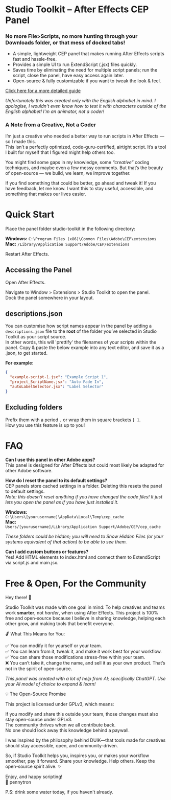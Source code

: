 # Studio Toolkit – After Effects CEP Panel
### No more File>Scripts, no more hunting through your Downloads folder, or that mess of docked tabs!

- A simple, lightweight CEP panel that makes running After Effects scripts fast and hassle-free.  
- Provides a simple UI to run ExtendScript (.jsx) files quickly. 
- Saves time by eliminating the need for multiple script panels; run the script, close the panel, have easy access again later.  
- Open-source & fully customizable if you want to tweak the look & feel.

[Click here for a more detailed guide](https://app.gitbook.com/o/R0w5mp98D3kImZbn6Nzp/s/Uyw8hFApMviGRVg5f0F2/)

_Unfortunately this was created only with the English alphabet in mind. I apologise, I wouldn't even know how to test it with characters outside of the English alphabet! I'm an animator, not a coder!_

### A Note from a Creative, Not a Coder

I’m just a creative who needed a better way to run scripts in After Effects — so I made this.  
This isn’t a perfectly optimized, code-guru-certified, airtight script. It’s a tool I built for myself that I figured might help others too.  

You might find some gaps in my knowledge, some _“creative”_ coding techniques, and maybe even a few messy comments. But that’s the beauty of open-source — we build, we learn, we improve together.

If you find something that could be better, go ahead and tweak it! If you have feedback, let me know. I want this to stay useful, accessible, and something that makes our lives easier.

# Quick Start

Place the panel folder studio-toolkit in the following directory:

  **Windows:** `C:\Program Files (x86)\Common Files\Adobe\CEP\extensions`  
  **Mac:** `/Library/Application Support/Adobe/CEP/extensions`

Restart After Effects.

## Accessing the Panel

Open After Effects.

Navigate to Window > Extensions > Studio Toolkit to open the panel.  
Dock the panel somewhere in your layout.  

## descriptions.json
You can customise how script names appear in the panel by adding a `descriptions.json` file to the **root** of the folder you’ve selected in Studio Toolkit as your script source.    
In other words, this will 'prettify' the filenames of your scripts within the panel. Copy & paste the below example into any text editor, and save it as a .json, to get started.

**For example:**  

```json
{
  "example-script-1.jsx": "Example Script 1",
  "project_ScriptName.jsx": "Auto Fade In",
  "autoLabelSelector.jsx": "Label Selector"
}
```

## Excluding folders
Prefix them with a period ` . ` or wrap them in square brackets ` [ ] `.  
How you use this feature is up to you!  

# FAQ
**Can I use this panel in other Adobe apps?**  
This panel is designed for After Effects but could most likely be adapted for other Adobe software.  

**How do I reset the panel to its default settings?**  
CEP panels store cached settings in a folder. Deleting this resets the panel to default settings.  
_Note: this doesn’t reset anything if you have changed the code files! It just lets you open the panel as if you have just installed it._

**Windows:**  
`C:\Users\[yourusername]\AppData\Local\Temp\cep_cache`  
**Mac:**  
`Users/[yourusername]/Library/Application Support/Adobe/CEP/cep_cache`

_These folders could be hidden; you will need to Show Hidden Files (or your systems equivalent of that action) to be able to see them._  

**Can I add custom buttons or features?**  
Yes! Add HTML elements to index.html and connect them to ExtendScript via script.js and main.jsx.

# Free & Open, For the Community

Hey there! 👋

Studio Toolkit was made with one goal in mind: To help creatives and teams work **smarter**, not _harder_, when using After Effects. This project is 100% free and open-source because I believe in sharing knowledge, helping each other grow, and making tools that benefit everyone.

🔓 What This Means for You:  

✅ You can modify it for yourself or your team.  
✅ You can learn from it, tweak it, and make it work best for your workflow.  
✅ You can share those modifications stress-free within your team.  
❌ You can’t take it, change the name, and sell it as your own product. That’s not in the spirit of open-source.  

_This panel was created with a lot of help from AI; specifically ChatGPT. Use your AI model of choice to expand & learn!_  

💡 The Open-Source Promise

This project is licensed under GPLv3, which means:

If you modify and share this outside your team, those changes must also stay open-source under GPLv3.  
The community thrives when we all contribute back.  
No one should lock away this knowledge behind a paywall.  

I was inspired by the philosophy behind DUIK—that tools made for creatives should stay accessible, open, and community-driven.

So, if Studio Toolkit helps you, inspires you, or makes your workflow smoother, pay it forward. Share your knowledge. Help others. Keep the open-source spirit alive. ✨  

Enjoy, and happy scripting!  
💜 pennytron

P.S: drink some water today, if you haven't already.
